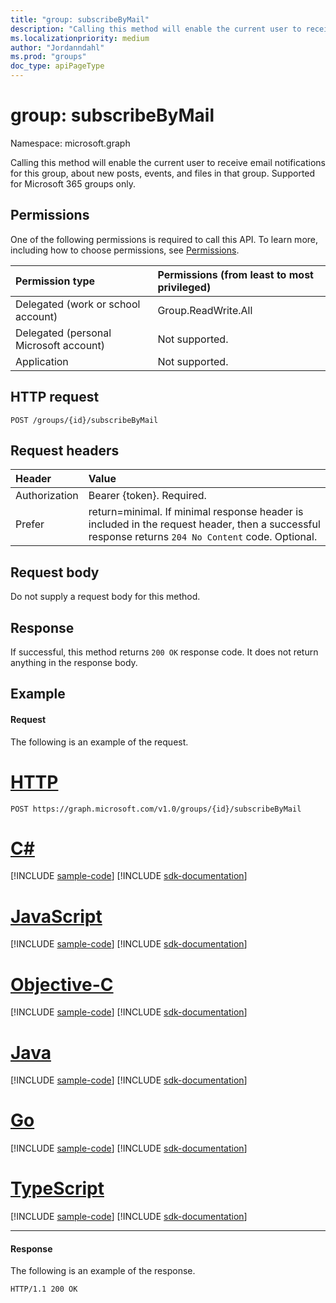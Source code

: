 ```yaml
---
title: "group: subscribeByMail"
description: "Calling this method will enable the current user to receive email notifications for this group, about new posts, events, and files in that group. Supported for Microsoft 365 groups only."
ms.localizationpriority: medium
author: "Jordanndahl"
ms.prod: "groups"
doc_type: apiPageType
---
```


# group: subscribeByMail

Namespace: microsoft.graph

Calling this method will enable the current user to receive email notifications for this group, about new posts, events, and files in that group. Supported for Microsoft 365 groups only.

## Permissions
One of the following permissions is required to call this API. To learn more, including how to choose permissions, see [Permissions](/graph/permissions-reference).

|Permission type      | Permissions (from least to most privileged)              |
|:--------------------|:---------------------------------------------------------|
|Delegated (work or school account) | Group.ReadWrite.All    |
|Delegated (personal Microsoft account) | Not supported.    |
|Application | Not supported. |

## HTTP request
<!-- { "blockType": "ignored" } -->
```http
POST /groups/{id}/subscribeByMail
```
## Request headers
| Header       | Value |
|:---------------|:--------|
| Authorization  | Bearer {token}. Required.  |
| Prefer | return=minimal. If minimal response header is included in the request header, then a successful response returns `204 No Content` code. Optional.  | 

## Request body
Do not supply a request body for this method.

## Response
If successful, this method returns `200 OK` response code. It does not return anything in the response body.

## Example
#### Request
The following is an example of the request.

# [HTTP](#tab/http)
<!-- {
  "blockType": "request",
  "name": "group_subscribebymail"
}-->
```http
POST https://graph.microsoft.com/v1.0/groups/{id}/subscribeByMail
```
# [C#](#tab/csharp)
[!INCLUDE [sample-code](../includes/snippets/csharp/group-subscribebymail-csharp-snippets.md)]
[!INCLUDE [sdk-documentation](../includes/snippets/snippets-sdk-documentation-link.md)]

# [JavaScript](#tab/javascript)
[!INCLUDE [sample-code](../includes/snippets/javascript/group-subscribebymail-javascript-snippets.md)]
[!INCLUDE [sdk-documentation](../includes/snippets/snippets-sdk-documentation-link.md)]

# [Objective-C](#tab/objc)
[!INCLUDE [sample-code](../includes/snippets/objc/group-subscribebymail-objc-snippets.md)]
[!INCLUDE [sdk-documentation](../includes/snippets/snippets-sdk-documentation-link.md)]

# [Java](#tab/java)
[!INCLUDE [sample-code](../includes/snippets/java/group-subscribebymail-java-snippets.md)]
[!INCLUDE [sdk-documentation](../includes/snippets/snippets-sdk-documentation-link.md)]

# [Go](#tab/go)
[!INCLUDE [sample-code](../includes/snippets/go/group-subscribebymail-go-snippets.md)]
[!INCLUDE [sdk-documentation](../includes/snippets/snippets-sdk-documentation-link.md)]

# [TypeScript](#tab/typescript)
[!INCLUDE [sample-code](../includes/snippets/typescript/group-subscribebymail-typescript-snippets.md)]
[!INCLUDE [sdk-documentation](../includes/snippets/snippets-sdk-documentation-link.md)]

---


#### Response
The following is an example of the response. 
<!-- {
  "blockType": "response",
  "truncated": true
} -->
```http
HTTP/1.1 200 OK
```

<!-- uuid: 8fcb5dbc-d5aa-4681-8e31-b001d5168d79
2015-10-25 14:57:30 UTC -->
<!-- {
  "type": "#page.annotation",
  "description": "group: subscribeByMail",
  "keywords": "",
  "section": "documentation",
  "tocPath": "",
  "suppressions": [
  ]
}-->

